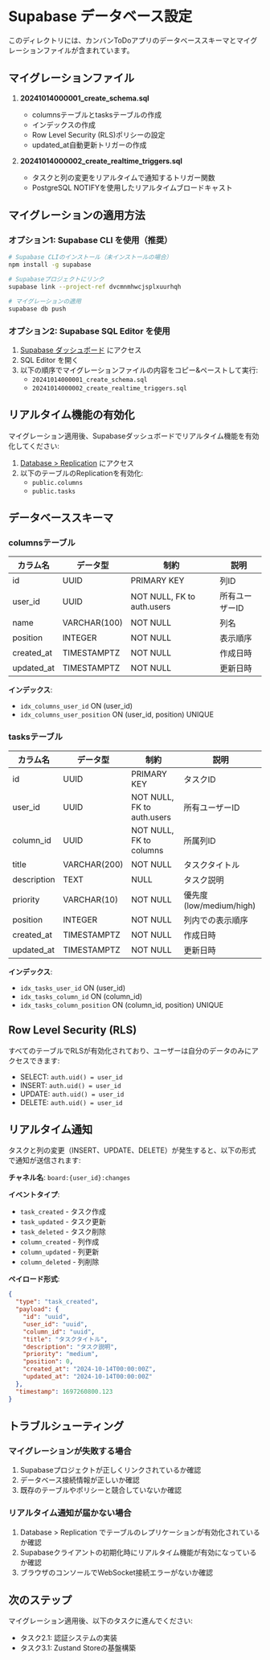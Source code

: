 # Supabase データベース設定

このディレクトリには、カンバンToDoアプリのデータベーススキーマとマイグレーションファイルが含まれています。

## マイグレーションファイル

1. **20241014000001_create_schema.sql**
   - columnsテーブルとtasksテーブルの作成
   - インデックスの作成
   - Row Level Security (RLS)ポリシーの設定
   - updated_at自動更新トリガーの作成

2. **20241014000002_create_realtime_triggers.sql**
   - タスクと列の変更をリアルタイムで通知するトリガー関数
   - PostgreSQL NOTIFYを使用したリアルタイムブロードキャスト

## マイグレーションの適用方法

### オプション1: Supabase CLI を使用（推奨）

```bash
# Supabase CLIのインストール（未インストールの場合）
npm install -g supabase

# Supabaseプロジェクトにリンク
supabase link --project-ref dvcmnmhwcjsplxuurhqh

# マイグレーションの適用
supabase db push
```

### オプション2: Supabase SQL Editor を使用

1. [Supabase ダッシュボード](https://app.supabase.com/project/dvcmnmhwcjsplxuurhqh/editor) にアクセス
2. SQL Editor を開く
3. 以下の順序でマイグレーションファイルの内容をコピー&ペーストして実行:
   - `20241014000001_create_schema.sql`
   - `20241014000002_create_realtime_triggers.sql`

## リアルタイム機能の有効化

マイグレーション適用後、Supabaseダッシュボードでリアルタイム機能を有効化してください:

1. [Database > Replication](https://app.supabase.com/project/dvcmnmhwcjsplxuurhqh/database/replication) にアクセス
2. 以下のテーブルのReplicationを有効化:
   - `public.columns`
   - `public.tasks`

## データベーススキーマ

### columnsテーブル

| カラム名 | データ型 | 制約 | 説明 |
|---------|---------|-----|------|
| id | UUID | PRIMARY KEY | 列ID |
| user_id | UUID | NOT NULL, FK to auth.users | 所有ユーザーID |
| name | VARCHAR(100) | NOT NULL | 列名 |
| position | INTEGER | NOT NULL | 表示順序 |
| created_at | TIMESTAMPTZ | NOT NULL | 作成日時 |
| updated_at | TIMESTAMPTZ | NOT NULL | 更新日時 |

**インデックス**:
- `idx_columns_user_id` ON (user_id)
- `idx_columns_user_position` ON (user_id, position) UNIQUE

### tasksテーブル

| カラム名 | データ型 | 制約 | 説明 |
|---------|---------|-----|------|
| id | UUID | PRIMARY KEY | タスクID |
| user_id | UUID | NOT NULL, FK to auth.users | 所有ユーザーID |
| column_id | UUID | NOT NULL, FK to columns | 所属列ID |
| title | VARCHAR(200) | NOT NULL | タスクタイトル |
| description | TEXT | NULL | タスク説明 |
| priority | VARCHAR(10) | NOT NULL | 優先度 (low/medium/high) |
| position | INTEGER | NOT NULL | 列内での表示順序 |
| created_at | TIMESTAMPTZ | NOT NULL | 作成日時 |
| updated_at | TIMESTAMPTZ | NOT NULL | 更新日時 |

**インデックス**:
- `idx_tasks_user_id` ON (user_id)
- `idx_tasks_column_id` ON (column_id)
- `idx_tasks_column_position` ON (column_id, position) UNIQUE

## Row Level Security (RLS)

すべてのテーブルでRLSが有効化されており、ユーザーは自分のデータのみにアクセスできます:

- SELECT: `auth.uid() = user_id`
- INSERT: `auth.uid() = user_id`
- UPDATE: `auth.uid() = user_id`
- DELETE: `auth.uid() = user_id`

## リアルタイム通知

タスクと列の変更（INSERT、UPDATE、DELETE）が発生すると、以下の形式で通知が送信されます:

**チャネル名**: `board:{user_id}:changes`

**イベントタイプ**:
- `task_created` - タスク作成
- `task_updated` - タスク更新
- `task_deleted` - タスク削除
- `column_created` - 列作成
- `column_updated` - 列更新
- `column_deleted` - 列削除

**ペイロード形式**:
```json
{
  "type": "task_created",
  "payload": {
    "id": "uuid",
    "user_id": "uuid",
    "column_id": "uuid",
    "title": "タスクタイトル",
    "description": "タスク説明",
    "priority": "medium",
    "position": 0,
    "created_at": "2024-10-14T00:00:00Z",
    "updated_at": "2024-10-14T00:00:00Z"
  },
  "timestamp": 1697260800.123
}
```

## トラブルシューティング

### マイグレーションが失敗する場合

1. Supabaseプロジェクトが正しくリンクされているか確認
2. データベース接続情報が正しいか確認
3. 既存のテーブルやポリシーと競合していないか確認

### リアルタイム通知が届かない場合

1. Database > Replication でテーブルのレプリケーションが有効化されているか確認
2. Supabaseクライアントの初期化時にリアルタイム機能が有効になっているか確認
3. ブラウザのコンソールでWebSocket接続エラーがないか確認

## 次のステップ

マイグレーション適用後、以下のタスクに進んでください:
- タスク2.1: 認証システムの実装
- タスク3.1: Zustand Storeの基盤構築
